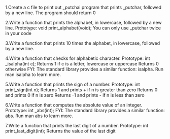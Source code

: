 1.Create a c file to print out _putchai program that prints _putchar, followed by a new line. The program should return 0

2.Write a function that prints the alphabet, in lowercase, followed by a new line. Prototype: void print_alphabet(void); You can only use _putchar twice in your code

3.Write a function that prints 10 times the alphabet, in lowercase, followed by a new line.

4.Write a function that checks for alphabetic character. Prototype: int _isalpha(int c); Returns 1 if c is a letter, lowercase or uppercase Returns 0 otherwise FYI: The standard library provides a similar function: isalpha. Run man isalpha to learn more.

5.Write a function that prints the sign of a number. Prototype: int print_sign(int n); Returns 1 and prints + if n is greater than zero Returns 0 and prints 0 if n is zero Returns -1 and prints - if n is less than zero

6.Write a function that computes the absolute value of an integer. Prototype: int _abs(int); FYI: The standard library provides a similar function: abs. Run man abs to learn more.

7.Write a function that prints the last digit of a number. Prototype: int print_last_digit(int); Returns the value of the last digit
